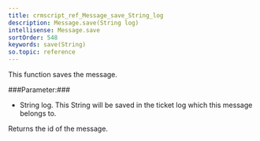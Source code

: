 ```yaml
---
title: crmscript_ref_Message_save_String_log
description: Message.save(String log)
intellisense: Message.save
sortOrder: 548
keywords: save(String)
so.topic: reference
---
```


This function saves the message.



###Parameter:###


 - String log. This String will be saved in the ticket log which this message belongs to.


Returns the id of the message.


